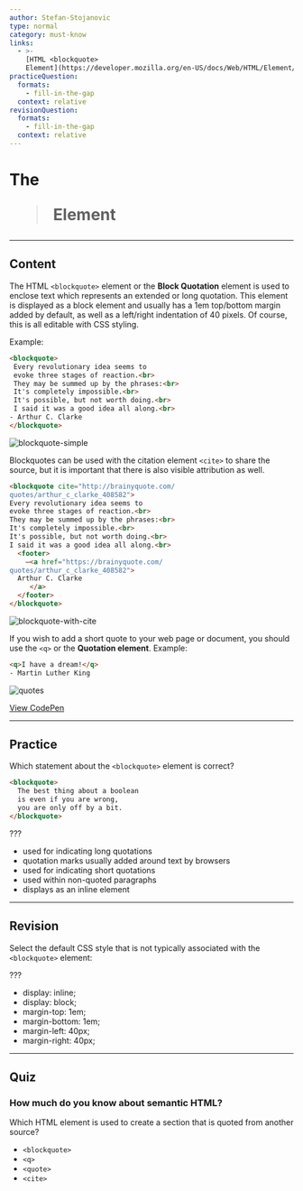 ```yaml
---
author: Stefan-Stojanovic
type: normal
category: must-know
links:
  - >-
    [HTML <blockquote>
    Element](https://developer.mozilla.org/en-US/docs/Web/HTML/Element/blockquote){documentation}
practiceQuestion:
  formats:
    - fill-in-the-gap
  context: relative
revisionQuestion:
  formats:
    - fill-in-the-gap
  context: relative
---
```


# The <blockquote> Element


---

## Content

The HTML `<blockquote>` element or the **Block Quotation** element is used to enclose text which represents an extended or long quotation. This element is displayed as a block element and usually has a 1em top/bottom margin added by default, as well as a left/right indentation of 40 pixels. Of course, this is all editable with CSS styling.

Example:

```html
<blockquote>
 Every revolutionary idea seems to
 evoke three stages of reaction.<br>
 They may be summed up by the phrases:<br>
 It's completely impossible.<br>
 It's possible, but not worth doing.<br>
 I said it was a good idea all along.<br>
- Arthur C. Clarke
</blockquote>
```

![blockquote-simple](https://img.enkipro.com/de96f330200a0ca38850a2523ed01b92.png)

Blockquotes can be used with the citation element `<cite>` to share the source, but it is important that there is also visible attribution as well.

```html
<blockquote cite="http://brainyquote.com/
quotes/arthur_c_clarke_408582">
Every revolutionary idea seems to
evoke three stages of reaction.<br>
They may be summed up by the phrases:<br>
It's completely impossible.<br>
It's possible, but not worth doing.<br>
I said it was a good idea all along.<br>
  <footer>
    —<a href="https://brainyquote.com/
quotes/arthur_c_clarke_408582">
  Arthur C. Clarke
     </a>
  </footer>
</blockquote>
```

![blockquote-with-cite](https://img.enkipro.com/f702ae2ea6852ec747ae0ee7518ea83b.png)

If you wish to add a short quote to your web page or document, you should use the `<q>` or the **Quotation element**.
Example:

```html
<q>I have a dream!</q>
- Martin Luther King
```

![quotes](https://img.enkipro.com/39616c8208d10dc2a7a1e12291a5b015.png)

[View CodePen](https://codepen.io/enkidevs/pen/oyPQBr)


---

## Practice

Which statement about the `<blockquote>` element is correct?

```html
<blockquote>
  The best thing about a boolean
  is even if you are wrong,
  you are only off by a bit.
</blockquote>
```

???

- used for indicating long quotations
- quotation marks usually added around text by browsers
- used for indicating short quotations
- used within non-quoted paragraphs
- displays as an inline element


---

## Revision

Select the default CSS style that is not typically associated with the `<blockquote>` element:

???

- display: inline;
- display: block;
- margin-top: 1em;
- margin-bottom: 1em;
- margin-left: 40px;
- margin-right: 40px;


---

## Quiz

### How much do you know about semantic HTML?


Which HTML element is used to create a section that is quoted from another source?

- `<blockquote>`
- `<q>`
- `<quote>`
- `<cite>`
